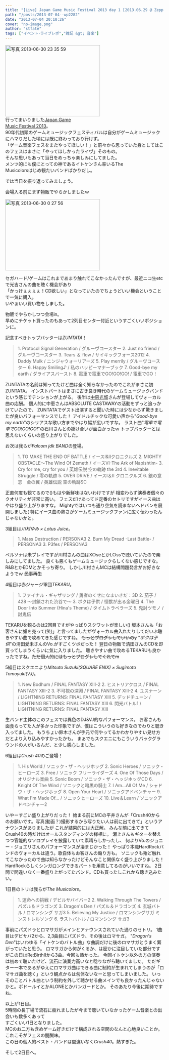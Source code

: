 ```yaml
---
title: "[Live] Japan Game Music Festival 2013 day 1 [2013.06.29 @ Zepp Tokyo]"
path: "/posts/2013-07-04--wp2282"
date: "2013-07-04 20:10:26"
cover: "no-image.png"
author: "stfate"
tags: ["イベント･ライブレポ","雑記 &gt; 音楽"]
---
```


<style type="text/css">
<!--
p {white-space: pre-wrap};
-->
</style>

<a href="http://stfate.net/wp-content/uploads/2013/07/40ef86e7320190a3ecc4ea848a828792.jpg"><img src="http://stfate.net/wp-content/uploads/2013/07/40ef86e7320190a3ecc4ea848a828792-300x225.jpg" alt="写真 2013-06-30 23 35 59" width="300" height="225" class="alignleft size-medium wp-image-2285" /></a>
行ってまいりました<a href="http://jgmf.info/" target="_blank">Japan Game Music Festival 2013</a>。
90年代初頭のゲームミュージックフェスティバルは自分がゲームミュージックにハマりだした頃には既に終わっており行けず。
「ゲーム音楽フェスをまたやってほしい！」と前々から思っていた身としてはこのフェスはまさに「やってほしかったライヴ」そのもの。
そんな思いもあって当日をめっちゃ楽しみにしてました。
メンツ的にも僕にとっての神であるイトケンさん率いるThe Musicolorsはじめ観たいバンドばかりだし。

<!--more-->
では当日を振り返ってみましょう。

会場入る前にまず物販でやらかしましたｗ

<a href="http://stfate.net/wp-content/uploads/2013/07/7c46e4cf38c4ef2918d1dbcdfaee2148.jpg"><img src="http://stfate.net/wp-content/uploads/2013/07/7c46e4cf38c4ef2918d1dbcdfaee2148-300x225.jpg" alt="写真 2013-06-30 0 27 56" width="300" height="225"/></a>

セガハード/ゲームはこれまであまり触れてこなかったんですが、最近ニコ生etcで光吉さんの曲を聴く機会があり
「かっけぇぇぇぇ！CD欲しい」となっていたのでちょうどいい機会ということで一気に購入。
いやぁいい買い物をしました。

物販でやらかしつつ会場in。
早めにチケット買ったのもあって2列目センター付近というすごくいいポジションに。

記念すべきトップバッターは<em>ZUNTATA</em>！
<blockquote>1. Protocol Signal Generation / グルーヴコースター
2. Just no friend / グルーヴコースター
3. Tears ＆ flow / サイキックフォース2012
4. Daddy Mulk / ニンジャウォーリアーズ
5. Play merrily / グルーヴコースター
6. Happy Smiling♪ / 私のハッピーマナーブック
7. Good-bye my earth / ダライアスバースト
8. 電車で電車でGO!GO!GO! / 電車でGO！</blockquote>
ZUNTATAの名前は知ってたけど曲は全く知らなかったのでこれがまさに初ZUNTATA。
インストパートはまさに古き良き時代のゲームミュージックバンドという感じでテンションが上がる。
後半は<a href="http://shule-aroon.sakura.ne.jp/" target="_blank">中恵光城</a>さんが登場してヴォーカル曲の応酬。
個人的に中恵さんはABSOLUTE CASTAWAYの活動をずっと追っかけていたので、
ZUNTATAでゲスト出演すると聞いた時には少なからず驚きましたが良いパフォーマンスでした！
アイドルチックな可愛い声から"<em>Good-bye my earth</em>"のシリアスな歌い方までやはり幅が広いですな。
ラスト曲"<em>電車で電車でGO!GO!GO!</em>"の石川さんとの掛け合いが面白かったｗ
トップバッターとは思えないくらいの盛り上がりでした。

お次は我らが<em>Falcom jdk BAND</em>の登場。
<blockquote>1. TO MAKE THE END OF BATTLE / イースI&IIクロニクルズ
2. MIGHTY OBSTACLE～The Wind Of Zemeth / イースVI-The Ark of Napishtim-
3. Cry for me, cry for you / 英雄伝説 空の軌跡 the 3rd
4. Inevitable Struggle / 零の軌跡
5. OVER DRIVE / イースI＆II クロニクルズ
6. 銀の意志　金の翼 / 英雄伝説 空の軌跡SC</blockquote>
正直何度も観てるので()もはや新鮮味はないわけですが
相変わらず演奏者個々のクオリティが非常に高い。
フェスだけあってド定番のセトリですがイース曲はやはり盛り上がりますな。
Mightyではいつも通り空気を読まないヘドバンを展開しました(
特にイース曲の熱さがゲームミュージックファンに広く伝わったんじゃないかと。

3組目は<em>川村ゆみ × Lotus Juice</em>。
<blockquote>1. Mass Destruction / PERSONA3
2. Burn My Dread -Last Battle- / PERSONA3
3. P3fes / PERSONA3</blockquote>
ペルソナは未プレイですが川村さんの曲はX○seとかL○ssで聴いていたので楽しみにしてました。
良くも悪くもゲームミュージックらしくない感じですな。R&BとかEDMとかそっち寄り。
しかし川村さんMCは結構問題発言がお好きなようでｗ <del datetime="2013-07-04T10:20:06+00:00">民事再生</del>

4組目は赤ジャージ軍団<em>TEKARU</em>。
<blockquote>1. ファイナル・ギャザリング / 勇者のくせになまいきだ：3D
2. 茄子 / 428 ～封鎖された渋谷で～
3. ボクは子供 / 怪獣が出る金曜日
4. The Door Into Summer (Hina's Theme) / タイムトラベラーズ
5. 鬼討ツモノ / 討鬼伝</blockquote>
TEKARUを観るのは2回目ですがやっぱりスクワットが楽しい()
坂本さんも「お客さんに媚を売って(笑)」と言ってましたがヴォーカル曲入れたりしてだいぶ聴きやすい曲で攻めてきた感じですね。
<del datetime="2013-07-04T10:20:06+00:00">もっとプログレしていいのy</del>
"<em>ボクは子供</em>"の清田愛未さんのVo.がすごくツボだった！
翌日の物販で清田さんのCDを即買ってしまうくらいに気に入りました。
聴きやすい曲で攻めるTEKARUも良かったですね。<del datetime="2013-07-04T10:20:06+00:00">ただ個人的にはもっとプログレしてくれてm</del>

5組目はスクエニより<em>Mitsuto Suzuki(SQUARE ENIX) × Sugimoto Tomoyuki(VJ)</em>。
<blockquote>1. New Bodhum / FINAL FANTASY XIII-2
2. ヒストリアクロス / FINAL FANTASY XIII-2
3. 不可視の深淵 / FINAL FANTASY XIII-2
4. ユスナーン / LIGHTNING RETURNS: FINAL FANTASY XIII
5. デッドチューン / LIGHTNING RETURNS: FINAL FANTASY XIII 
6. 閃光バトル1 / LIGHTNING RETURNS: FINAL FANTASY XIII</blockquote>
生バンド主体のこのフェスでは異色のDJ&VJ的なパフォーマンス。
お客さんも面食らってた人が多かった印象ですが、僕はこういうのも好きなのでわりと聴き入ってました。
もうちょい鈴木さんが手元で何やってるかわかりやすい見せ方だとより入り込みやすかったかも。
まぁでもスクエニにもこういうバックグラウンドの人がいるんだ、と少し感心しました。

6組目は<em>Crush 40</em>のご登場！
<blockquote>1. His World / ソニック・ザ・ヘッジホッグ
2. Sonic Heroes / ソニック・ヒーローズ
3. Free / ソニック フリーライダーズ
4. One Of Those Days / オリジナル楽曲
5. Sonic Boom / ソニック・ザ・ヘッジホッグCD
6. Knight Of The Wind / ソニックと暗黒の騎士
7. I Am...All Of Me / シャドウ・ザ・ヘッジホッグ
8. Open Your Heart / ソニックアドベンチャー
9. What I'm Made Of... / ソニックヒーローズ
10. Live＆Learn / ソニックアドベンチャー2</blockquote>
いやーすごい盛り上がりだった！
始まる前にMCの平井さんが「Crush40からのお願いです。写真(動画？)撮影するから写りたい人は前に出てきて」というアナウンスがありましたが
これが結果的には大正解。
みんな前に出てきてCrush40の時だけはオールスタンディングの様相に。
瀬上さんもギターを替えつつ官能的なソロプレイを披露していて素晴らしかったし、
何よりVo.のジョニー・ジョエリさんのパフォーマンスが凄まじかった！
やっぱり本職HardRockバンドのヴォーカルは違う。歌自体もお客さんの煽り方も。
ソニックも殆ど触れてこなかったので曲は知らなかったけどそんなこと関係なく盛り上がりました！
HardRockらしくシンガロングできるパートを用意してるのがいいですね。
2日間で間違いなく一番盛り上がってたバンド。CDも買ったしこれから聴き込みたい。

1日目のトリは我らが<em>The Musicolors</em>。
<blockquote>1. 運命への挑戦 / デビルサバイバー2
2. Walking Through The Towers / パズル＆ドラゴンズ
3. Dragon's Den / パズル＆ドラゴンズ
4. 玄城バトル / ロマンシング サガ3
5. Believing My Justice / ロマンシングサガ ミンストレルソング
6. ラストバトル / ロマンシング サガ3</blockquote>
事前にパズドラとロマサガがメインとアナウンスされていた通りのセトリ。
1曲目はデビサバ2から、2,3曲目にパズドラ、その後はロマサガ。
"<em>Dragon's Den</em>"はいわゆる「イトケンのバトル曲」な曲調だけに後のロマサガとうまく繋がっていたと思う。
ロマサガから何がくるか、は密かに注目していた部分ですがこの日はRe:BirthIIから3曲。今回も熱かった。
今回イトケン以外の方の演奏は初めて聴いたけど、流石に演奏力高いなと唸りながら聴いてました。
ただギター一本であるがゆえにロマサガ曲はできる曲に制約が生まれてしまうのが「ロマサガ曲を聴く」という観点からは勿体ないなーと思ってしまいました。
いっそのことバトル曲という制約を外して聴かせる曲メインでも良かったんじゃないかと。ポドールイとかALONEとかバンガードとか。
そのあたり今後に期待ですね。

以上が1日目。
5時間の長丁場で流石に疲れましたが今まで聴いていなかったゲーム音楽との出会いも数多くあって
すごくいい1日となりました。
MCのお二方も含めゲーム好きだけで構成される空間のなんと心地良いことか。これこそがフェスの醍醐味。
この日の個人的ベスト・バンドは間違いなく<em>Crush40</em>。熱すぎた。

そして2日目へ。